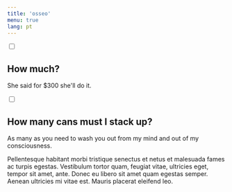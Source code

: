 ```yaml
---
title: 'osseo'
menu: true
lang: pt
---
```


	
<div class="sanfona-container">
<input type="checkbox" id="faq-1">
<h2><label for="faq-1">How much?</label></h2>
<p class="sanfona">She said for $300 she'll do it.</p>
</div>

<div class="sanfona-container">
<input type="checkbox" id="faq-2">
<h2><label for="faq-2">How many cans must I stack up?</label></h2>
<p class="sanfona">As many as you need to wash you out from my mind and out of my consciousness.</p>
<p class="sanfona">Pellentesque habitant morbi tristique senectus et netus et malesuada fames ac turpis egestas. Vestibulum tortor quam, feugiat vitae, ultricies eget, tempor sit amet, ante. Donec eu libero sit amet quam egestas semper. Aenean ultricies mi vitae est. Mauris placerat eleifend leo.</p>
</div>